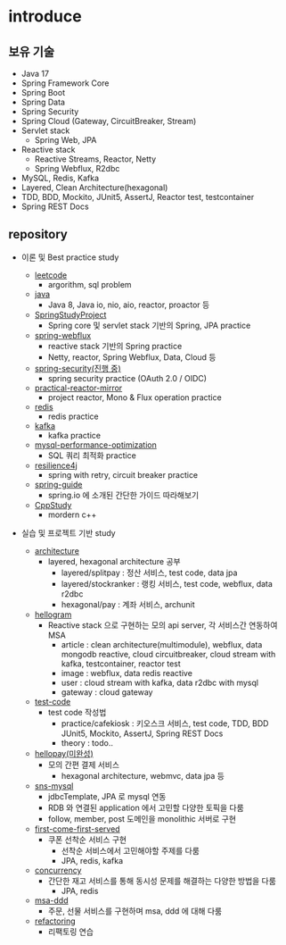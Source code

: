 # introduce
  
## 보유 기술
- Java 17
- Spring Framework Core
- Spring Boot
- Spring Data
- Spring Security
- Spring Cloud (Gateway, CircuitBreaker, Stream)
- Servlet stack
  - Spring Web, JPA
- Reactive stack
  - Reactive Streams, Reactor, Netty
  - Spring Webflux, R2dbc
- MySQL, Redis, Kafka
- Layered, Clean Architecture(hexagonal)
- TDD, BDD, Mockito, JUnit5, AssertJ, Reactor test, testcontainer
- Spring REST Docs

  
## repository
  
- 이론 및 Best practice study
  - [leetcode](https://github.com/starryeye/leetcode)
    - argorithm, sql problem
  - [java](https://github.com/starryeye/java)
    - Java 8, Java io, nio, aio, reactor, proactor 등
  - [SpringStudyProject](https://github.com/starryeye/SpringStudyProject)
    - Spring core 및 servlet stack 기반의 Spring, JPA practice
  - [spring-webflux](https://github.com/starryeye/spring-webflux)
    - reactive stack 기반의 Spring practice
    - Netty, reactor, Spring Webflux, Data, Cloud 등
  - [spring-security(진행 중)](https://github.com/starryeye/spring-security)
    - spring security practice (OAuth 2.0 / OIDC)
  - [practical-reactor-mirror](https://github.com/starryeye/practical-reactor-mirror)
    - project reactor, Mono & Flux operation practice
  - [redis](https://github.com/starryeye/redis)
    - redis practice
  - [kafka](https://github.com/starryeye/kafka)
    - kafka practice
  - [mysql-performance-optimization](https://github.com/starryeye/mysql-performance-optimization)
    - SQL 쿼리 최적화 practice
  - [resilience4j](https://github.com/starryeye/resilience4j)
    - spring with retry, circuit breaker practice
  - [spring-guide](https://github.com/starryeye/spring-guide)
    - spring.io 에 소개된 간단한 가이드 따라해보기
  - [CppStudy](https://github.com/starryeye/CppStudy)
    - mordern c++
  
- 실습 및 프로젝트 기반 study
  - [architecture](https://github.com/starryeye/architecture)
    - layered, hexagonal architecture 공부
      - layered/splitpay : 정산 서비스, test code, data jpa
      - layered/stockranker : 랭킹 서비스, test code, webflux, data r2dbc
      - hexagonal/pay : 계좌 서비스, archunit 
  - [hellogram](https://github.com/starryeye/hellogram)
    - Reactive stack 으로 구현하는 모의 api server, 각 서비스간 연동하여 MSA
      - article : clean architecture(multimodule), webflux, data mongodb reactive, cloud circuitbreaker, cloud stream with kafka, testcontainer, reactor test
      - image : webflux, data redis reactive
      - user : cloud stream with kafka, data r2dbc with mysql
      - gateway : cloud gateway
  - [test-code](https://github.com/starryeye/test-code)
    - test code 작성법
      - practice/cafekiosk : 키오스크 서비스, test code, TDD, BDD JUnit5, Mockito, AssertJ, Spring REST Docs
      - theory : todo..
  - [hellopay(미완성)](https://github.com/starryeye/hellopay)
    - 모의 간편 결제 서비스
      - hexagonal architecture, webmvc, data jpa 등
  - [sns-mysql](https://github.com/starryeye/sns-mysql)
    - jdbcTemplate, JPA 로 mysql 연동 
    - RDB 와 연결된 application 에서 고민할 다양한 토픽을 다룸
    - follow, member, post 도메인을 monolithic 서버로 구현
  - [first-come-first-served](https://github.com/starryeye/first-come-first-served)
    - 쿠폰 선착순 서비스 구현
      - 선착순 서비스에서 고민해야할 주제를 다룸
      - JPA, redis, kafka
  - [concurrency](https://github.com/starryeye/concurrency)
    - 간단한 재고 서비스를 통해 동시성 문제를 해결하는 다양한 방법을 다룸
      - JPA, redis
  - [msa-ddd](https://github.com/starryeye/msa-ddd)
    - 주문, 선물 서비스를 구현하며 msa, ddd 에 대해 다룸
  - [refactoring](https://github.com/starryeye/refactoring)
    - 리팩토링 연습

